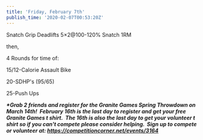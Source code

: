 ```yaml
---
title: 'Friday, February 7th'
publish_time: '2020-02-07T00:53:20Z'
---
```


Snatch Grip Deadlifts 5×2\@100-120% Snatch 1RM

then,

4 Rounds for time of:

15/12-Calorie Assault Bike

20-SDHP's (95/65)

25-Push Ups

***\*Grab 2 friends and register for the Granite Games Spring Throwdown
on March 14th!  February 16th is the last day to register and get your
free Granite Games t shirt.  The 16th is also the last day to get your
volunteer t shirt so if you can't compete please consider helping.  Sign
up to compete or volunteer
at: <https://competitioncorner.net/events/3164>***
